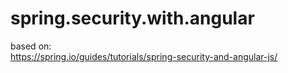 # spring.security.with.angular
based on:  
https://spring.io/guides/tutorials/spring-security-and-angular-js/

